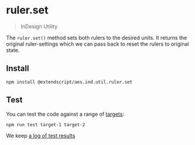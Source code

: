 # ruler.set

> InDesign Utility

The `ruler.set()` method sets both rulers to the desired units. It returns the original ruler-settings which we can pass back to reset the rulers to original state.

## Install

    npm install @extendscript/aes.ind.util.ruler.set

## Test

You can test the code against a range of [targets](https://github.com/nbqx/fakestk/blob/master/resources/versions.json):

    npm run test target-1 target-2

We keep [a log of test results](./test/results_log.md)
